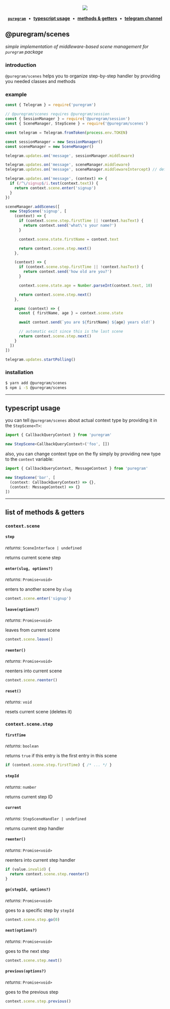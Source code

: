 <div align='center'>
  <img src='https://i.imgur.com/ZzjmE8i.png' />
</div>

<br />

<div align='center'>
  <a href='https://github.com/nitreojs/puregram'><b><code>puregram</code></b></a>
  <span>&nbsp;•&nbsp;</span>
  <a href='#typescript-usage'><b>typescript usage</b></a>
  <span>&nbsp;•&nbsp;</span>
  <a href='#list-of-methods--getters'><b>methods & getters</b></a>
  <span>&nbsp;•&nbsp;</span>
  <a href='https://t.me/puregram'><b>telegram channel</b></a>
</div>

## @puregram/scenes

_simple implementation of middleware-based scene management for `puregram` package_

### introduction

`@puregram/scenes` helps you to organize step-by-step handler by providing you needed classes and methods

### example

```js
const { Telegram } = require('puregram')

// @puregram/scenes requires @puregram/session
const { SessionManager } = require('@puregram/session')
const { SceneManager, StepScene } = require('@puregram/scenes')

const telegram = Telegram.fromToken(process.env.TOKEN)

const sessionManager = new SessionManager()
const sceneManager = new SceneManager()

telegram.updates.on('message', sessionManager.middleware)

telegram.updates.on('message', sceneManager.middleware)
telegram.updates.on('message', sceneManager.middlewareIntercept) // default scene entry handler

telegram.updates.on('message', (context) => {
  if (/^\/signup$/i.test(context.text)) {
    return context.scene.enter('signup')
  }
})

sceneManager.addScenes([
  new StepScene('signup', [
    (context) => {
      if (context.scene.step.firstTime || !context.hasText) {
        return context.send('what\'s your name?')
      }

      context.scene.state.firstName = context.text

      return context.scene.step.next()
    },

    (context) => {
      if (context.scene.step.firstTime || !context.hasText) {
        return context.send('how old are you?')
      }

      context.scene.state.age = Number.parseInt(context.text, 10)

      return context.scene.step.next()
    },

    async (context) => {
      const { firstName, age } = context.scene.state

      await context.send(`you are ${firstName} ${age} years old!`)

      // automatic exit since this is the last scene
      return context.scene.step.next()
    }
  ])
])

telegram.updates.startPolling()
```

### installation

```sh
$ yarn add @puregram/scenes
$ npm i -S @puregram/scenes
```

---

## typescript usage

you can tell `@puregram/scenes` about actual context type by providing it in the `StepScene<T>`:

```ts
import { CallbackQueryContext } from 'puregram'

new StepScene<CallbackQueryContext>('foo', [])
```

also, you can change context type on the fly simply by providing new type to the `context` variable:

```ts
import { CallbackQueryContext, MessageContext } from 'puregram'

new StepScene('bar', [
  (context: CallbackQueryContext) => {},
  (context: MessageContext) => {}
])
```

---

## list of methods & getters

### `context.scene`

#### `step`

_returns_: `SceneInterface | undefined`

returns current scene step

#### `enter(slug, options?)`

_returns_: `Promise<void>`

enters to another scene by `slug`

```js
context.scene.enter('signup')
```

#### `leave(options?)`

_returns_: `Promise<void>`

leaves from current scene

```js
context.scene.leave()
```

#### `reenter()`

_returns_: `Promise<void>`

reenters into current scene

```js
context.scene.reenter()
```

#### `reset()`

_returns_: `void`

resets current scene (deletes it)

### `context.scene.step`

#### `firstTime`

_returns_: `boolean`

returns `true` if this entry is the first entry in this scene

```js
if (context.scene.step.firstTime) { /* ... */ }
```

#### `stepId`

_returns_: `number`

returns current step ID

#### `current`

_returns_: `StepSceneHandler | undefined`

returns current step handler

#### `reenter()`

_returns_: `Promise<void>`

reenters into current step handler

```js
if (value.invalid) {
  return context.scene.step.reenter()
}
```

#### `go(stepId, options?)`

_returns_: `Promise<void>`

goes to a specific step by `stepId`

```js
context.scene.step.go(0)
```

#### `next(options?)`

_returns_: `Promise<void>`

goes to the next step

```js
context.scene.step.next()
```

#### `previous(options?)`

_returns_: `Promise<void>`

goes to the previous step

```js
context.scene.step.previous()
```
